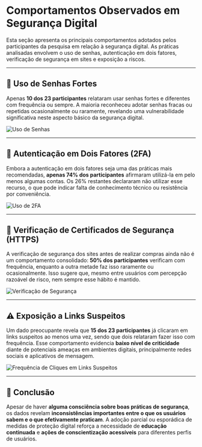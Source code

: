 # Comportamentos Observados em Segurança Digital

Esta seção apresenta os principais comportamentos adotados pelos participantes da pesquisa em relação à segurança digital. As práticas analisadas envolvem o uso de senhas, autenticação em dois fatores, verificação de segurança em sites e exposição a riscos.

---

## 🔑 Uso de Senhas Fortes

Apenas **10 dos 23 participantes** relataram usar senhas fortes e diferentes com frequência ou sempre. A maioria reconheceu adotar senhas fracas ou repetidas ocasionalmente ou raramente, revelando uma vulnerabilidade significativa neste aspecto básico da segurança digital.

![Uso de Senhas](gráficos/uso_de_senhas.jpg)

---

## 🔐 Autenticação em Dois Fatores (2FA)

Embora a autenticação em dois fatores seja uma das práticas mais recomendadas, **apenas 74% dos participantes** afirmaram utilizá-la em pelo menos algumas contas. Os 26% restantes declararam não utilizar esse recurso, o que pode indicar falta de conhecimento técnico ou resistência por conveniência.

![Uso de 2FA](gráficos/uso_de_2fa.jpg)

---

## 🧭 Verificação de Certificados de Segurança (HTTPS)

A verificação de segurança dos sites antes de realizar compras ainda não é um comportamento consolidado: **50% dos participantes** verificam com frequência, enquanto a outra metade faz isso raramente ou ocasionalmente. Isso sugere que, mesmo entre usuários com percepção razoável de risco, nem sempre esse hábito é mantido.

![Verificação de Segurança](gráficos/verificacao_seguranca.jpg)

---

## ⚠️ Exposição a Links Suspeitos

Um dado preocupante revela que **15 dos 23 participantes** já clicaram em links suspeitos ao menos uma vez, sendo que dois relataram fazer isso com frequência. Esse comportamento evidencia **baixo nível de criticidade** diante de potenciais ameaças em ambientes digitais, principalmente redes sociais e aplicativos de mensagem.

![Frequência de Cliques em Links Suspeitos](gráficos/frequencia_links_suspeitos.jpg)

---

## 🧠 Conclusão

Apesar de haver **alguma consciência sobre boas práticas de segurança**, os dados revelam **inconsistências importantes entre o que os usuários sabem e o que efetivamente praticam**. A adoção parcial ou esporádica de medidas de proteção digital reforça a necessidade de **educação continuada** e **ações de conscientização acessíveis** para diferentes perfis de usuários.